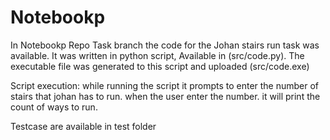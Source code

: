 # Notebookp

In Notebookp Repo Task branch the code for the Johan stairs run task was available. It was written in python script, Available in (src/code.py). The executable file was generated to this script and uploaded (src/code.exe)

Script execution: while running the script it prompts to enter the number of stairs that johan has to run. when the user enter the number. it will print the count of ways to run.


Testcase are available in test folder
